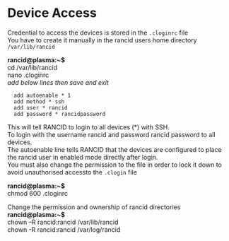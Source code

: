 # Device Access
Credential to access the devices is stored in the ```.cloginrc``` file  
You have to create it manually in the rancid users home directory ```/var/lib/rancid```   

**rancid@plasma:~$**    
cd /var/lib/rancid    
nano .cloginrc  
*add below lines then save and exit*  
```
  add autoenable * 1
  add method * ssh
  add user * rancid
  add password * rancidpassword
```

This will tell RANCID to login to all devices (*) with SSH.  
To login with the username rancid and password rancid password to all devices.  
The autoenable line tells RANCID that the devices are configured to place the rancid user in enabled mode directly after login.  
You must also change the permission to the file in order to lock it down to avoid unauthorised accessto the ```.clogin``` file  

**rancid@plasma:~$**  
chmod 600 .cloginrc	

Change the permission and ownership of rancid directories  
**rancid@plasma:~$**  
chown –R rancid:rancid /var/lib/rancid   
chown -R rancid:rancid /var/log/rancid
